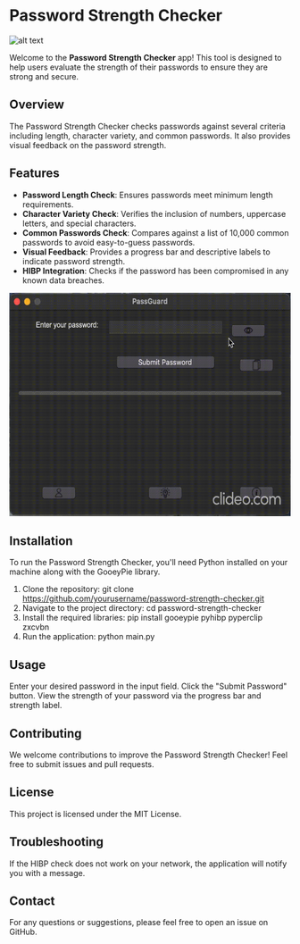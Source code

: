 # Password Strength Checker
<img src="https://github.com/narruzza/Password-Checker/blob/master/DALL%C2%B7E%20June%203%20Logo%20for%20PassGuard.jpg" alt="alt text" width="400" height="400">

Welcome to the **Password Strength Checker** app! This tool is designed to help users evaluate the strength of their passwords to ensure they are strong and secure.

## Overview
The Password Strength Checker checks passwords against several criteria including length, character variety, and common passwords. It also provides visual feedback on the password strength.

## Features
- **Password Length Check**: Ensures passwords meet minimum length requirements.
- **Character Variety Check**: Verifies the inclusion of numbers, uppercase letters, and special characters.
- **Common Passwords Check**: Compares against a list of 10,000 common passwords to avoid easy-to-guess passwords.
- **Visual Feedback**: Provides a progress bar and descriptive labels to indicate password strength.
- **HIBP Integration**: Checks if the password has been compromised in any known data breaches.
<img src="https://github.com/narruzza/Password-Checker/blob/master/June%2018%20Screen%20Recording.gif" alt="alt text" width="600" height="400">

## Installation
To run the Password Strength Checker, you'll need Python installed on your machine along with the GooeyPie library.

1. Clone the repository:
git clone https://github.com/yourusername/password-strength-checker.git
2. Navigate to the project directory:
cd password-strength-checker
3. Install the required libraries:
pip install gooeypie pyhibp pyperclip zxcvbn
4. Run the application:
python main.py

## Usage
Enter your desired password in the input field.
Click the "Submit Password" button.
View the strength of your password via the progress bar and strength label.

## Contributing
We welcome contributions to improve the Password Strength Checker! Feel free to submit issues and pull requests.

## License
This project is licensed under the MIT License.

## Troubleshooting
If the HIBP check does not work on your network, the application will notify you with a message.

## Contact
For any questions or suggestions, please feel free to open an issue on GitHub.
